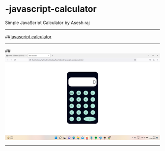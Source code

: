 # -javascript-calculator
Simple JavaScript Calculator by Asesh raj

---
##[javascript calculator](file:///C:/Users/hp/OneDrive/Desktop/New%20folder%20(2)/-javascript-calculator/calc.html)

---

##![Image Link](https://github.com/asesh561/-javascript-calculator/blob/main/Screenshot%20(775).png)

---


